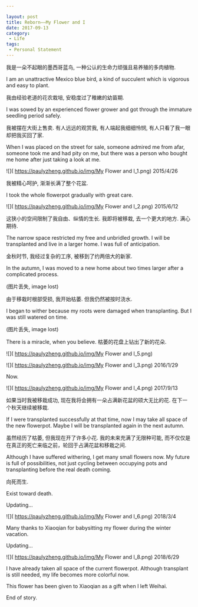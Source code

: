 ```yaml
---

layout: post
title: Reborn——My Flower and I
date: 2017-09-13
category:
 - Life
tags:
 - Personal Statement
---
```


我是一朵不起眼的墨西哥蓝鸟, 一种公认的生命力顽强且易养殖的多肉植物. 

I am an unattractive Mexico blue bird, a kind of succulent which is vigorous and easy to plant.

我由经验老道的花农栽培, 安稳度过了稚嫩的幼苗期. 

I was sowed by an experienced flower grower and got through the immature seedling period safely.

我被摆在大街上售卖. 有人远远的观赏我, 有人端起我细细怜悯, 有人只看了我一眼却把我买回了家. 

When I was placed on the street for sale, someone admired me from afar, someone took me and had pity on me, but there was a person who bought me home after just taking a look at me.

![]( https://paulyzheng.github.io/img/My Flower and I_1.png) 2015/4/26

我被精心呵护, 渐渐长满了整个花盆. 

I took the whole flowerpot gradually with great care.

![]( https://paulyzheng.github.io/img/My Flower and I_2.png) 2015/6/12

这狭小的空间限制了我自由、纵情的生长. 我即将被移栽, 去一个更大的地方. 满心期待.

The narrow space restricted my free and unbridled growth. I will be transplanted and live in a larger home. I was full of anticipation.

金秋时节, 我经过复杂的工序, 被移到了约两倍大的新家. 

In the autumn, I was moved to a new home about two times larger after a complicated process.

(图片丢失, image lost)

由于移栽时根部受损, 我开始枯萎. 但我仍然被按时浇水.

I began to wither because my roots were damaged when transplanting. But I was still watered on time.

(图片丢失, image lost)

There is a miracle, when you believe. 枯萎的花盘上钻出了新的花朵.

![]( https://paulyzheng.github.io/img/My Flower and I_5.png)

![]( https://paulyzheng.github.io/img/My Flower and I_3.png) 2016/1/29

Now.

![]( https://paulyzheng.github.io/img/My Flower and I_4.png) 2017/9/13

如果当时我被移栽成功, 现在我将会拥有一朵占满新花盆的硕大无比的花. 在下一个秋天继续被移栽.

If I were transplanted successfully at that time, now I may take all space of the new flowerpot. Maybe I will be transplanted again in the next autumn.

虽然经历了枯萎, 但我现在开了许多小花. 我的未来充满了无限种可能, 而不仅仅是在真正的死亡来临之前，轮回于占满花盆和移栽之间.

Although I have suffered withering, I get many small flowers now. My future is full of possibilities, not just cycling between occupying pots and transplanting before the real death coming.

向死而生.

Exist toward death.

Updating...

![]( https://paulyzheng.github.io/img/My Flower and I_6.png) 2018/3/4

Many thanks to Xiaoqian for babysitting my flower during the winter vacation.

Updating...

![]( https://paulyzheng.github.io/img/My Flower and I_8.png) 2018/6/29

I have already taken all space of the current flowerpot. Although transplant is still needed, my life becomes more colorful now.

This flower has been given to Xiaoqian as a gift when I left Weihai.

End of story.
